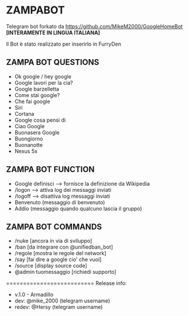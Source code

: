 # ZAMPABOT
Telegram bot forkato da https://github.com/MikeM2000/GoogleHomeBot
**[INTERAMENTE IN LINGUA ITALIANA]**

Il Bot è stato realizzato per inserirlo in FurryDen




## ZAMPA BOT QUESTIONS

- Ok google / hey google
- Google lavori per la cia?
- Google barzelletta
- Come stai google?
- Che fai google
- Siri
- Cortana
- Google cosa pensi di <nome> 
- Ciao Google
- Buonasera Google
- Buongiorno 
- Buonanotte
- Nexus 5x


## ZAMPA BOT FUNCTION

- Google definisci <nome> --> fornisce la definizione da Wikipedia
- /logon --> attiva log dei messaggi inviati
- /logoff --> disattiva log messaggi inviati
- Benvenuto (messaggio di benvenuto)
- Addio (messaggio quando qualcuno lascia il gruppo)

## ZAMPA BOT COMMANDS


- /nuke [ancora in via di sviluppo]
- /ban  [da integrare con @unifiedban_bot]
- /regole [mostra le regole del network]
- /say [fai dire a google cio' che vuoi]
- /source [display source code]
- @admin tuomessaggio [richiedi supporto]

==========================
Release info:

- v.1.0 - Armadillo
- dev: @mike_2000 (telegram username)
- redev: @Hersy (telegram username)

